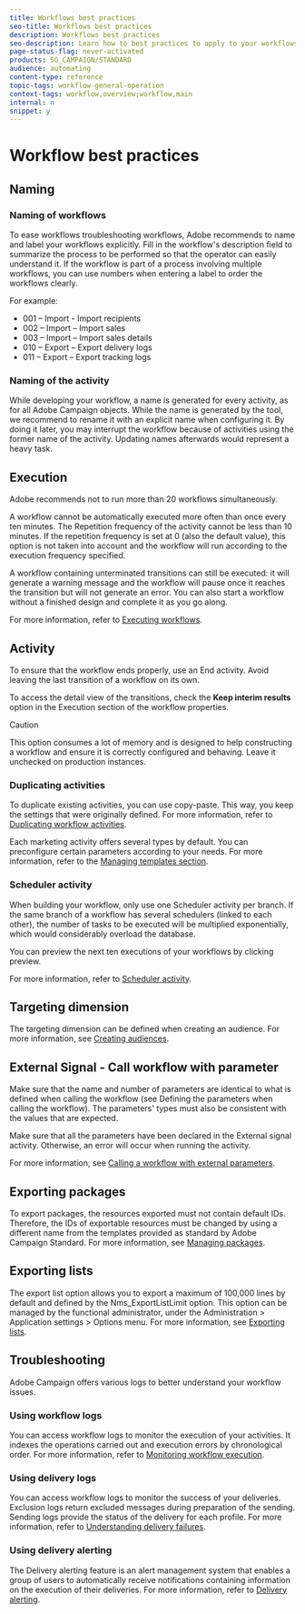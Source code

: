 ```yaml
---
title: Workflows best practices
seo-title: Workflows best practices
description: Workflows best practices
seo-description: Learn how to best practices to apply to your workflows.
page-status-flag: never-activated
products: SG_CAMPAIGN/STANDARD
audience: automating
content-type: reference
topic-tags: workflow-general-operation
context-tags: workflow,overview;workflow,main
internal: n
snippet: y
---
```


# Workflow best practices

## Naming

### Naming of workflows

To ease workflows troubleshooting workflows, Adobe recommends to name and label your workflows explicitly. Fill in the workflow's description field to summarize the process to be performed so that the operator can easily understand it.
If the workflow is part of a process involving multiple workflows, you can use numbers when entering a label to order the workflows clearly.

For example:

* 001 – Import - Import recipients
* 002 – Import – Import sales
* 003 – Import – Import sales details
* 010 – Export – Export delivery logs
* 011 – Export – Export tracking logs

### Naming of the activity

While developing your workflow, a name is generated for every activity, as for all Adobe Campaign objects. While the name is generated by the tool, we recommend to rename it with an explicit name when configuring it. By doing it later, you may interrupt the workflow because of activities using the former name of the activity. Updating names afterwards would represent a heavy task.

## Execution

Adobe recommends not to run more than 20 workflows simultaneously.

A workflow cannot be automatically executed more often than once every ten minutes.
The Repetition frequency of the activity cannot be less than 10 minutes. If the repetition frequency is set at 0 (also the default value), this option is not taken into account and the workflow will run according to the execution frequency specified.

A workflow containing unterminated transitions can still be executed: it will generate a warning message and the workflow will pause once it reaches the transition but will not generate an error. You can also start a workflow without a finished design and complete it as you go along.

For more information, refer to [Executing workflows](../../automating/executing-a-workflow.md).

## Activity

To ensure that the workflow ends properly, use an End activity. Avoid leaving the last transition of a workflow on its own.

To access the detail view of the transitions, check the **Keep interim results** option in the Execution section of the workflow properties.

>[!CAUTION]
>
> This option consumes a lot of memory and is designed to help constructing a workflow and ensure it is correctly configured and behaving. Leave it unchecked on production instances.

### Duplicating activities

To duplicate existing activities, you can use copy-paste. This way, you keep the settings that were originally defined. For more information, refer to [Duplicating workflow activities](../../automating/workflow-interface.md).

Each marketing activity offers several types by default. You can preconfigure certain parameters according to your needs. For more information, refer to the [Managing templates section](../building-a-workflow.md#configuring).

### Scheduler activity

When building your workflow, only use one Scheduler activity per branch. If the same branch of a workflow has several schedulers (linked to each other), the number of tasks to be executed will be multiplied exponentially, which would considerably overload the database.

You can preview the next ten executions of your workflows by clicking preview.

For more information, refer to [Scheduler activity](../../automating/scheduler.md).

## Targeting dimension

The targeting dimension can be defined when creating an audience. For more information, see [Creating audiences](../../automating/creating-audiences.md).

## External Signal - Call workflow with parameter

Make sure that the name and number of parameters are identical to what is defined when calling the workflow (see Defining the parameters when calling the workflow). The parameters' types must also be consistent with the values that are expected.

Make sure that all the parameters have been declared in the External signal activity. Otherwise, an error will occur when running the activity.

For more information, see [Calling a workflow with external parameters](../../automating/calling-a-workflow-with-external-parameters.md).

## Exporting packages

To export packages, the resources exported must not contain default IDs. Therefore, the IDs of exportable resources must be changed by using a different name from the templates provided as standard by Adobe Campaign Standard.
For more information, see [Managing packages](../../automating/managing-packages.md).

## Exporting lists

The export list option allows you to export a maximum of 100,000 lines by default and defined by the Nms_ExportListLimit option. This option can be managed by the functional administrator, under the Administration > Application settings > Options menu.
For more information, see [Exporting lists](../../automating/exporting-lists.md).

## Troubleshooting

Adobe Campaign offers various logs to better understand your workflow issues.

### Using workflow logs

You can access workflow logs to monitor the execution of your activities. It indexes the operations carried out and execution errors by chronological order.
For more information, refer to [Monitoring workflow execution](../../automating/executing-a-workflow.md#monitoring).

### Using delivery logs

You can access workflow logs to monitor the success of your deliveries. Exclusion logs return excluded messages during preparation of the sending. Sending logs provide the status of the delivery for each profile.
For more information, refer to [Understanding delivery failures](../sending/using/understanding-delivery-failures.md).

### Using delivery alerting

The Delivery alerting feature is an alert management system that enables a group of users to automatically receive notifications containing information on the execution of their deliveries.
For more information, refer to [Delivery alerting](../../sending/using/receiving-alerts-when-failures-happen.md).
